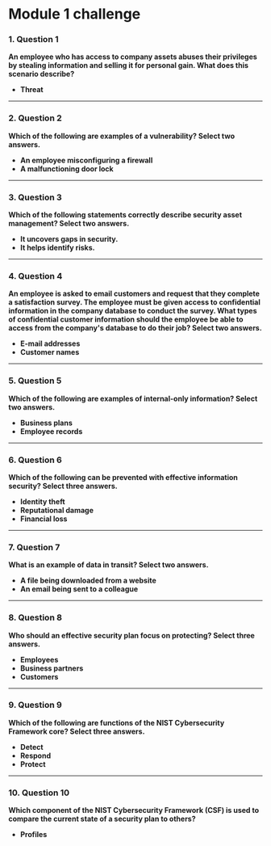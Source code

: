 # Module 1 challenge
### 1. Question 1  
**An employee who has access to company assets abuses their privileges by stealing information and selling it for personal gain. What does this scenario describe?**  
- **Threat**

---

### 2. Question 2  
**Which of the following are examples of a vulnerability? Select two answers.**  
- **An employee misconfiguring a firewall**  
- **A malfunctioning door lock**

---

### 3. Question 3  
**Which of the following statements correctly describe security asset management? Select two answers.**  
- **It uncovers gaps in security.**  
- **It helps identify risks.**

---

### 4. Question 4  
**An employee is asked to email customers and request that they complete a satisfaction survey. The employee must be given access to confidential information in the company database to conduct the survey. What types of confidential customer information should the employee be able to access from the company's database to do their job? Select two answers.**  
- **E-mail addresses**  
- **Customer names**

---

### 5. Question 5  
**Which of the following are examples of internal-only information? Select two answers.**  
- **Business plans**  
- **Employee records**

---

### 6. Question 6  
**Which of the following can be prevented with effective information security? Select three answers.**  
- **Identity theft**  
- **Reputational damage**  
- **Financial loss**

---

### 7. Question 7  
**What is an example of data in transit? Select two answers.**  
- **A file being downloaded from a website**  
- **An email being sent to a colleague**

---

### 8. Question 8  
**Who should an effective security plan focus on protecting? Select three answers.**  
- **Employees**  
- **Business partners**  
- **Customers**

---

### 9. Question 9  
**Which of the following are functions of the NIST Cybersecurity Framework core? Select three answers.**  
- **Detect**  
- **Respond**  
- **Protect**

---

### 10. Question 10  
**Which component of the NIST Cybersecurity Framework (CSF) is used to compare the current state of a security plan to others?**  
- **Profiles**
